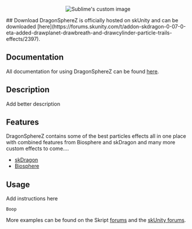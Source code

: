 <p align="center">
  <img src="http://i.imgur.com/PyrlOOo.png?raw=true" alt="Sublime's custom image"/>
</p>
## Download
DragonSphereZ is officially hosted on skUnity and can be downloaded [here](https://forums.skunity.com/t/addon-skdragon-0-07-0-eta-added-drawplanet-drawbreath-and-drawcylinder-particle-trails-effects/2397).

## Documentation
All documentation for using DragonSphereZ can be found [here](http://www.skunity.com/DragonSphereZ).

## Description
Add better description

## Features
DragonSphereZ contains some of the best particles effects all in one place with combined features from Biosphere and skDragon and many more custom effects to come....

* [skDragon](https://forums.skunity.com/t/addon-skdragon-0-07-0-eta-added-drawplanet-drawbreath-and-drawcylinder-particle-trails-effects/2397)
* [Biosphere](https://forums.skunity.com/t/addon-biosphere-1-0-4-beta-added-chunk-support/2302)


## Usage
Add instructions here

```
Boop
```

More examples can be found on the Skript [forums](http://dev.bukkit.org/bukkit-plugins/skript/forum/) and the [skUnity forums](http://forums.skunity.com/).
